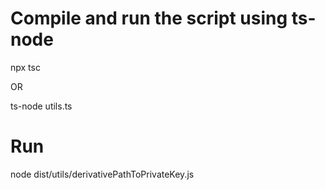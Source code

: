 # Compile and run the script using ts-node

npx tsc

OR

ts-node utils.ts

# Run

node dist/utils/derivativePathToPrivateKey.js
